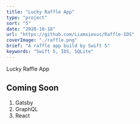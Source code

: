 ```yaml
---
title: "Lucky Raffle App"
type: "project"
sort: "5"
date: "2020-10-18"
url: "https://github.com/Liamxiexuc/Raffle-IOS"
coverImage: "./raffle.png"
brief: "A raffle app build by Swift 5"
keywords: "Swift 5, IOS, SQLite"
---
```


Lucky Raffle App

## Coming Soon

1. Gatsby
2. GraphQL
3. React